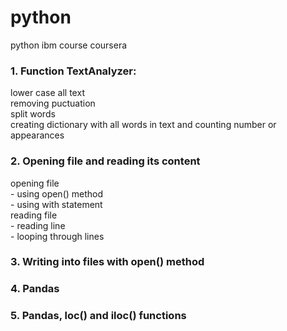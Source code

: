 # python
python ibm course coursera

### 1. Function TextAnalyzer:
  lower case all text  
  removing puctuation  
  split words  
  creating dictionary with all words in text and counting number or appearances


### 2. Opening file and reading its content
  opening file  
    - using open() method  
    - using with statement  
  reading file  
    - reading line  
    - looping through lines  

### 3. Writing into files with open() method

### 4. Pandas

### 5. Pandas, loc() and iloc() functions
